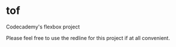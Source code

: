 # tof
Codecademy's flexbox project

Please feel free to use the redline for this project if at all convenient.
